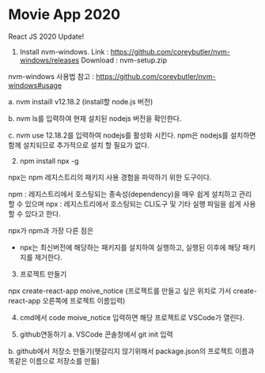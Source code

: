 # Movie App 2020

React JS 2020 Update!


1. Install nvm-windows.
Link : https://github.com/coreybutler/nvm-windows/releases
Download : nvm-setup.zip

nvm-windows 사용법
참고 : https://github.com/coreybutler/nvm-windows#usage

  a. nvm instaill v12.18.2 (install할 node.js 버전)

  b. nvm ls를 입력하여 현재 설치된 nodejs 버전을 확인한다.

  c. nvm use 12.18.2를 입력하여 nodejs를 활성화 시킨다. 
  npm은 nodejs를 설치하면 함께 설치되므로 추가적으로 설치 할 필요가 없다.

2. npm install npx -g

npx는 npm 레지스트리의 패키지 사용 경험을 파악하기 위한 도구이다.

npm : 레지스트리에서 호스팅되는 종속성(dependency)을 매우 쉽게 설치하고 관리할 수 있으며
npx : 레지스트리에서 호스팅되는 CLI도구 및 기타 실행 파일을 쉽게 사용할 수 있다고 한다.

npx가 npm과 가장 다른 점은

- npx는 최신버전에 해당하는 패키지를 설치하여 실행하고, 실행된 이후에 해당 패키지를 제거한다.

3. 프로젝트 만들기

npx create-react-app moive_notice (프로젝트를 만들고 싶은 위치로 가서 create-react-app 오른쪽에 프로젝트 이름입력)

4. cmd에서 code moive_notice 입력하면 해당 프로젝트로 VSCode가 열린다.

5. github연동하기
a. VSCode 콘솔창에서 git init 입력

b. github에서 저장소 만들기(헷갈리지 않기위해서 package.json의 프로젝트 이름과 똑같은 이름으로 저장소를 만듦)


